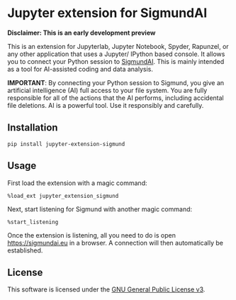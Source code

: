 # Jupyter extension for SigmundAI

__Disclaimer: This is an early development preview__

This is an extension for Jupyterlab, Jupyter Notebook, Spyder, Rapunzel, or any other application that uses a Jupyter/ IPython based console. It allows you to connect your Python session to [SigmundAI](https://sigmundai.eu). This is mainly intended as a tool for AI-assisted coding and data analysis.

__IMPORTANT__: By connecting your Python session to Sigmund, you give an artificial intelligence (AI) full access to your file system. You are fully responsible for all of the actions that the AI performs, including accidental file deletions. AI is a powerful tool. Use it responsibly and carefully.


## Installation

```
pip install jupyter-extension-sigmund
```


## Usage

First load the extension with a magic command:

```
%load_ext jupyter_extension_sigmund
```

Next, start listening for Sigmund with another magic command:

```
%start_listening
```

Once the extension is listening, all you need to do is open https://sigmundai.eu in a browser. A connection will then automatically be established.


## License

This software is licensed under the [GNU General Public License
v3](http://www.gnu.org/licenses/gpl-3.0.en.html).
